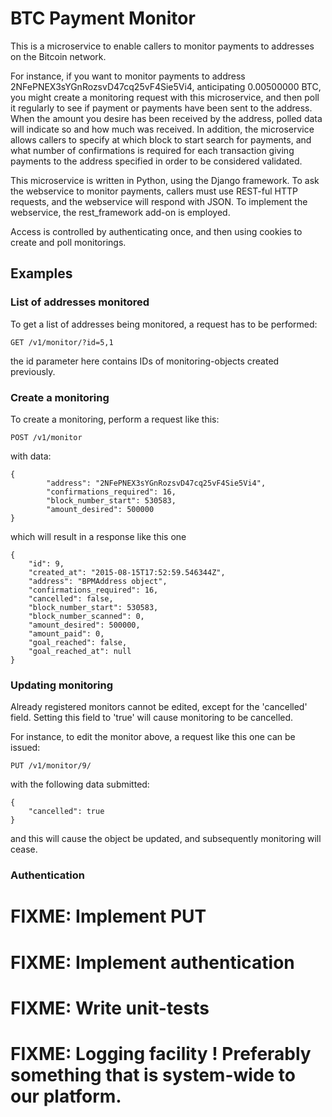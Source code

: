 # BTC Payment Monitor

This is a microservice to enable callers to monitor payments to addresses on the Bitcoin network.

For instance, if you want to monitor payments to address 2NFePNEX3sYGnRozsvD47cq25vF4Sie5Vi4, anticipating 0.00500000 BTC, you might create a monitoring request with this microservice, and then poll it regularly to see if payment or payments have been sent to the address. When the amount you desire has been received by the address, polled data will indicate so and how much was received. In addition, the microservice allows callers to specify at which block to start search for payments, and what number of confirmations is required for each transaction giving payments to the address specified in order to be considered validated. 

This microservice is written in Python, using the Django framework. To ask the webservice to monitor payments, callers must use REST-ful HTTP requests, and the webservice will respond with JSON. To implement the webservice, the rest_framework add-on is employed. 

Access is controlled by authenticating once, and then using cookies to create and poll monitorings.

## Examples ##

### List of addresses monitored 
To get a list of addresses being monitored, a request has to be performed:

```
GET /v1/monitor/?id=5,1
```

the id parameter here contains IDs of monitoring-objects created previously.

### Create a monitoring

To create a monitoring, perform a request like this:
```
POST /v1/monitor 
```

with data: 

```
{
        "address": "2NFePNEX3sYGnRozsvD47cq25vF4Sie5Vi4",
        "confirmations_required": 16,
        "block_number_start": 530583,
        "amount_desired": 500000
}
```

which will result in a response like this one

```
{
    "id": 9,
    "created_at": "2015-08-15T17:52:59.546344Z",
    "address": "BPMAddress object",
    "confirmations_required": 16,
    "cancelled": false,
    "block_number_start": 530583,
    "block_number_scanned": 0,
    "amount_desired": 500000,
    "amount_paid": 0,
    "goal_reached": false,
    "goal_reached_at": null
}
```

### Updating monitoring

Already registered monitors cannot be edited, except for the 'cancelled' field. Setting this field to 'true' will cause monitoring to be cancelled.

For instance, to edit the monitor above, a request like this one can be issued:

```
PUT /v1/monitor/9/
``` 

with the following data submitted:

```
{
    "cancelled": true
}
```

and this will cause the object be updated, and subsequently monitoring will cease.

### Authentication

# FIXME: Implement PUT
# FIXME: Implement authentication
# FIXME: Write unit-tests
# FIXME: Logging facility ! Preferably something that is system-wide to our platform.

